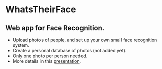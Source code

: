 # WhatsTheirFace

## Web app for Face Recognition.
- Upload photos of people, and set up your own small face recognition system. 
- Create a personal database of photos (not added yet).
- Only one photo per person needed.
- More details in this [presentation](https://www.notion.so/WhatsTheirFace-Demo-32cc2283898340d49746ba4c9a6c83ec). 
